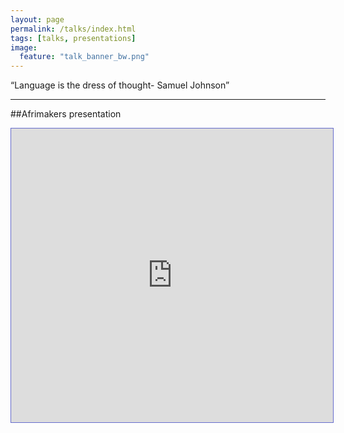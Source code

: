 ```yaml
---
layout: page
permalink: /talks/index.html
tags: [talks, presentations]
image:
  feature: "talk_banner_bw.png"
---
```


“Language is the dress of thought- Samuel Johnson”

---

##Afrimakers presentation

<iframe src="http://www.slideshare.net/drugastefania/slideshelf" width="515px" height="470px" frameborder="0" marginwidth="0" marginheight="0" scrolling="no"; style="border:1px solid #666CCC" ></iframe>
